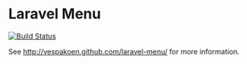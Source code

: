 # Laravel Menu

[![Build Status](https://secure.travis-ci.org/vespakoen/laravel-menu.png?branch=master)](http://travis-ci.org/vespakoen/laravel-menu)


See http://vespakoen.github.com/laravel-menu/ for more information.

